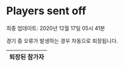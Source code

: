 # Players sent off
최종 업데이트: 2020년 12월 17일 05시 41분


경기 중 오류가 발생하는 경우 자동으로 퇴장됩니다.


| 퇴장된 참가자 |
|:---:|